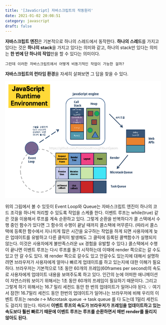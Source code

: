 ```yaml
---
title: '[JavaScript] 자바스크립트의 작동원리'
date: 2021-01-02 20:08:51
category: javascript
draft: false
---
```


**자바스크립트 엔진**은 기본적으로 하나의 스레드에서 동작한다. **하나의 스레드**를 가지고 있다는 것은 **하나의 stack**을 가지고 있다는 의미와 같고, 하나의 stack만 있다는 의미는 **한 번에 단 하나의 작업**만을 할 수 있다는 의미이다.
<br/>

`그런데 이러한 자바스크립트에서 어떻게 비동기적인 작업이 가능한 걸까?`
<br/>

**자바스크립트의 런타임 환경**을 자세히 살펴보면 그 답을 찾을 수 있다.
<br/>

![](./images/runtime_environment.png)

위의 그림에서 볼 수 있듯이 Event Loop와 Queue는 자바스크립트 엔진이 하나의 코드 조각을 하나씩 처리할 수 있도록 작업을 스케줄 한다.
이벤트 루프는 while(true) 같은 것을 이용해서 루프를 계속 순환하고 있다. 그렇게 순환을 반복하다가 콜 스택에서 수행 중인 함수가 있다면 그 함수의 수행이 끝날 때까지 콜스택에 머무른다.
(따라서 콜스택에 등록한 함수에서 지나치게 많은 시간을 요구하는 작업을 하게 되면 사용자에게 늦은 업데이트를 유발하고 다른 클릭이 발생해도 그 클릭에 등록된 콜백함수가 실행되지 않는다. 이것은 사용자에게 불만족스러운 ux 경험을 유발할 수 있다.)
콜스택에서 수행이 끝나면 이벤트 루프는 다시 루프를 돌기 시작하는데 이때에 render 쪽으로는 갈 수도 있고 안 갈 수도 있다.
왜 render 쪽으로 갈수도 있고 안갈수도 있는지에 대해서 설명하려면 브라우저가 사용자에게 얼마나 빠르게 업데이트를 하고 있는지에 대한 이해가 필요하다. 브라우저는 기본적으로 1초 동안 60개의 프레임(60frames per second)의 속도로 사용자에게 업데이트 내용을 보여주도록 하고 있다. 인간의 눈에 어떠한 애니메이션이 자연스러워 보이기 위해서는 1초 동안 60개의 프레임이 필요하기 때문이다. 그리고 그렇게 하기 위해서는 16.7 밀리 세컨드 동안 한 번의 업데이트가 일어나야 된다.
&#128161; 여기서 잠깐! 16.7밀리 세컨드 동안 한번의 업데이트가 일어나는 브라우저에 비해 우리의 이벤트 루프는 rende r→ Microtask queue → task queue 를 다 도는데 1밀리 세컨드도 걸리지 않는다. 따라서 **이벤트 루프의 속도가 브라우저가 프레임을 업데이트하고 있는 속도보다 훨씬 빠르기 때문에 이벤트 루프는 루프를 순환하면서 매번 render를 들리지 않아도 된다.**
